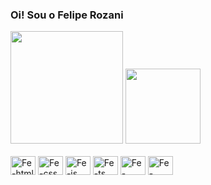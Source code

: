 ### Oi! Sou o Felipe Rozani

<div>
    <a src="https://github.com/FelipeRozani"></a>
    <img height ="180em" src="https://github-readme-stats.vercel.app/api?username=FelipeRozani&count_private=true&show_icon=true&theme=dracula]https://github.com/FelipeRozani/github-readme-stats"/>
    <img height="120em" src="https://github-readme-stats.vercel.app/api/top-langs/?username=FelipeRozani&hide_progress=true&theme=dracula]https://github.com/FelipeRozani/github-readme-stats"/>
</div>

<div style="display: inline-block;"><br>
    <img align="center" alt="Fe-html" height="30" width="40" src="https://cdn.jsdelivr.net/gh/devicons/devicon/icons/html5/html5-original-wordmark.svg"/>
    <img align="center" alt="Fe-css" height="30" width="40" src="https://cdn.jsdelivr.net/gh/devicons/devicon/icons/css3/css3-original-wordmark.svg"/>
    <img align="center" alt="Fe-js" height="30" width="40" src="https://cdn.jsdelivr.net/gh/devicons/devicon/icons/javascript/javascript-original.svg"/>
    <img align="center" alt="Fe-ts" height="30" width="40" src="https://cdn.jsdelivr.net/gh/devicons/devicon/icons/typescript/typescript-original.svg"/>
    <img align="center" alt="Fe-csharp" height="30" width="40" src="https://cdn.jsdelivr.net/gh/devicons/devicon/icons/csharp/csharp-original.svg"/>
    <img align="center" alt="Fe-python" height="30" width="40" src="https://cdn.jsdelivr.net/gh/devicons/devicon/icons/python/python-original.svg"/>
</div>

